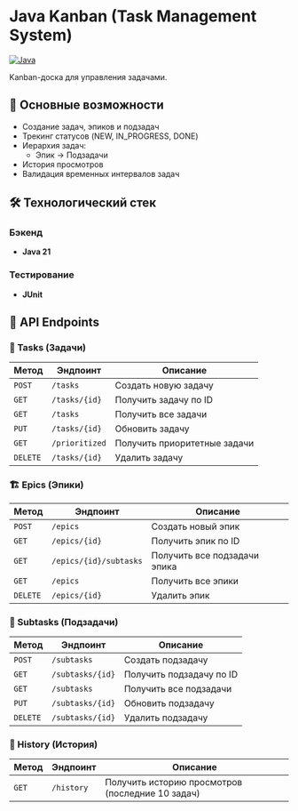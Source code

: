 # Java Kanban (Task Management System)

[![Java](https://img.shields.io/badge/Java-21%2B-blue)](https://openjdk.org/)

Kanban-доска для управления задачами.

## 📌 Основные возможности

- Создание задач, эпиков и подзадач
- Трекинг статусов (NEW, IN_PROGRESS, DONE)
- Иерархия задач:
    - Эпик → Подзадачи
- История просмотров
- Валидация временных интервалов задач

## 🛠 Технологический стек

### Бэкенд
- **Java 21**

### Тестирование
- **JUnit**

## 🚀 API Endpoints

### 🎯 Tasks (Задачи)

| Метод | Эндпоинт | Описание | 
|-------|----------|----------|
| `POST` | `/tasks` | Создать новую задачу |
| `GET` | `/tasks/{id}` | Получить задачу по ID |
| `GET` | `/tasks` | Получить все задачи |
| `PUT` | `/tasks/{id}` | Обновить задачу |
| `GET` | `/prioritized` | Получить приоритетные задачи |
| `DELETE` | `/tasks/{id}` | Удалить задачу |

### 🏗 Epics (Эпики)

| Метод | Эндпоинт | Описание |
|-------|----------|----------|
| `POST` | `/epics` | Создать новый эпик | 
| `GET` | `/epics/{id}` | Получить эпик по ID |
| `GET` | `/epics/{id}/subtasks` | Получить все подзадачи эпика |
| `GET` | `/epics` | Получить все эпики |
| `DELETE` | `/epics/{id}` | Удалить эпик |

### 🔧 Subtasks (Подзадачи)

| Метод | Эндпоинт | Описание |
|-------|----------|----------|
| `POST` | `/subtasks` | Создать подзадачу |
| `GET` | `/subtasks/{id}` | Получить подзадачу по ID |
| `GET` | `/subtasks` | Получить все подзадачи |
| `PUT` | `/subtasks/{id}` | Обновить подзадачу |
| `DELETE` | `/subtasks/{id}` | Удалить подзадачу |

### 📜 History (История)

| Метод | Эндпоинт | Описание |
|-------|----------|----------|
| `GET` | `/history` | Получить историю просмотров (последние 10 задач) |